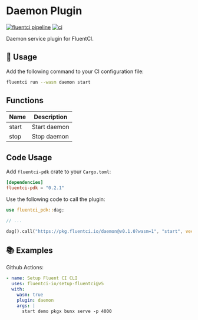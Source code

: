 # Daemon Plugin

[![fluentci pipeline](https://shield.fluentci.io/x/daemon)](https://pkg.fluentci.io/daemon)
[![ci](https://github.com/fluentci-io/services/actions/workflows/daemon.yml/badge.svg)](https://github.com/fluentci-io/services/actions/workflows/daemon.yml)

Daemon service plugin for FluentCI.

## 🚀 Usage

Add the following command to your CI configuration file:

```bash
fluentci run --wasm daemon start
```

## Functions

| Name   | Description                                    |
| ------ | ---------------------------------------------- |
| start  | Start daemon                               |
| stop   | Stop daemon                                 |

## Code Usage

Add `fluentci-pdk` crate to your `Cargo.toml`:

```toml
[dependencies]
fluentci-pdk = "0.2.1"
```

Use the following code to call the plugin:

```rust
use fluentci_pdk::dag;

// ...

dag().call("https://pkg.fluentci.io/daemon@v0.1.0?wasm=1", "start", vec!["demo", "pkgx bunx serve -p 4000"])?;
```

## 📚 Examples

Github Actions:

```yaml
- name: Setup Fluent CI CLI
  uses: fluentci-io/setup-fluentci@v5
  with:
    wasm: true
    plugin: daemon
    args: |
      start demo pkgx bunx serve -p 4000
```
